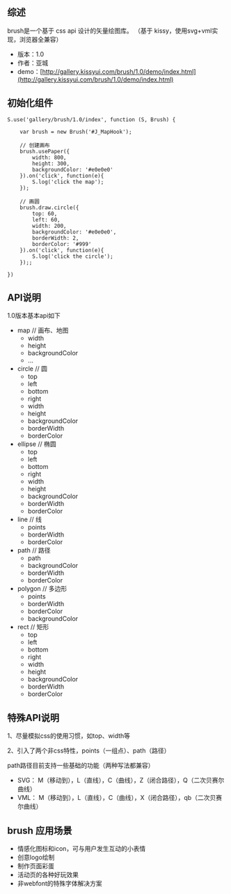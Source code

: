 ## 综述

brush是一个基于 css api 设计的矢量绘图库。
（基于 kissy，使用svg+vml实现，浏览器全兼容）

* 版本：1.0
* 作者：亚城
* demo：[http://gallery.kissyui.com/brush/1.0/demo/index.html](http://gallery.kissyui.com/brush/1.0/demo/index.html)

## 初始化组件

    S.use('gallery/brush/1.0/index', function (S, Brush) {

        var brush = new Brush('#J_MapHook');
		
		// 创建画布
		brush.usePaper({
		    width: 800,
		    height: 300,
		    backgroundColor: '#e0e0e0'
		}).on('click', function(e){
			S.log('click the map');
		});

		// 画圆
		brush.draw.circle({
		    top: 60,
		    left: 60,
		    width: 200,
		    backgroundColor: '#e0e0e0',
		    borderWidth: 2,
		    borderColor: '#999'
		}).on('click', function(e){
		    S.log('click the circle');
		});;

    })

## API说明


1.0版本基本api如下
* map // 画布、地图
  * width
  * height
  * backgroundColor
  * ...
* circle // 圆
  * top
  * left
  * bottom
  * right
  * width
  * height
  * backgroundColor
  * borderWidth
  * borderColor
* ellipse // 椭圆
  * top
  * left
  * bottom
  * right
  * width
  * height
  * backgroundColor
  * borderWidth
  * borderColor
* line // 线
  * points
  * borderWidth
  * borderColor
* path // 路径
  * path
  * backgroundColor
  * borderWidth
  * borderColor
* polygon // 多边形
  * points
  * borderWidth
  * borderColor
  * backgroundColor
* rect // 矩形
  * top
  * left
  * bottom
  * right
  * width
  * height
  * backgroundColor
  * borderWidth
  * borderColor

## 特殊API说明

1、尽量模拟css的使用习惯，如top、width等

2、引入了两个非css特性，points（一组点）、path（路径）

path路径目前支持一些基础的功能（两种写法都兼容）
* SVG： M（移动到），L（直线），C（曲线），Z（闭合路径），Q（二次贝赛尔曲线）
* VML： M（移动到），L（直线），C（曲线），X（闭合路径），qb（二次贝赛尔曲线）

## brush 应用场景

* 情感化图标和icon，可与用户发生互动的小表情
* 创意logo绘制
* 制作页面彩蛋
* 活动页的各种好玩效果
* 非webfont的特殊字体解决方案